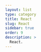 ```yaml
---
layout: list
type: category
title: React
slug: React
sidebar: true
order: 9
description: >
  React.
---
```

